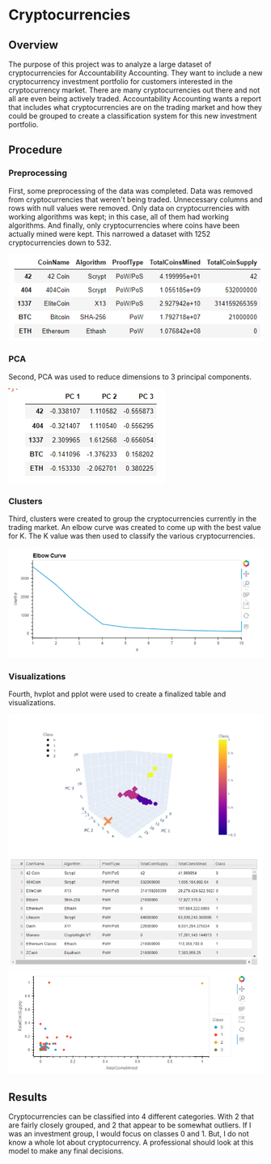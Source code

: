 # Cryptocurrencies
## Overview
The purpose of this project was to analyze a large dataset of cryptocurrencies for Accountability Accounting. They want to include a new cryptocurrency investment portfolio for customers interested in the cryptocurrency market. There are many cryptocurrencies out there and not all are even being actively traded. Accountability Accounting wants a report that includes what cryptocurrencies are on the trading market and how they could be grouped to create a classification system for this new investment portfolio. 

## Procedure
### Preprocessing
First, some preprocessing of the data was completed. Data was removed from cryptocurrencies that weren't being traded. Unnecessary columns and rows with null values were removed. Only data on cryptocurrencies with working algorithms was kept; in this case, all of them had working algorithms. And finally, only cryptocurrencies where coins have been actually mined were kept. This narrowed a dataset with 1252 cryptocurrencies down to 532.

![preprocessing.png](https://github.com/JeremyKRay/Cryptocurrencies/blob/f668993fb75cb06c4bb164e6f225a6dd3cce519d/Images/Preprocessing.png)

### PCA
Second, PCA was used to reduce dimensions to 3 principal components.

![PCA.png](https://github.com/JeremyKRay/Cryptocurrencies/blob/b675aeb0d0b0535cbfcda3d37095882eb60ea641/Images/PCA.png)

### Clusters
Third, clusters were created to group the cryptocurrencies currently in the trading market. An elbow curve was created to come up with the best value for K. The K value was then used to classify the various cryptocurrencies.

![Elbow_Curve.png](https://github.com/JeremyKRay/Cryptocurrencies/blob/c141db74fa99513a970ace2127c4c08a9516a6e0/Images/Elbow_Curve.png)

### Visualizations
Fourth, hvplot and pplot were used to create a finalized table and visualizations.

![3d_pplot](https://github.com/JeremyKRay/Cryptocurrencies/blob/c4f56fadb7b39e923fa31a1fbf202a8fded833a2/Images/3d_pplot.png)
![Final_Table](https://github.com/JeremyKRay/Cryptocurrencies/blob/3c15257896c55868e9938c2e5dde0ba43bd86084/Images/Final_Table.png)
![Final_hbplot_scatter](https://github.com/JeremyKRay/Cryptocurrencies/blob/d8b5ad354176383dfbbe15c14d8bad77c284cb12/Images/Final_hvplot_scatter.png)

## Results
Cryptocurrencies can be classified into 4 different categories. With 2 that are fairly closely grouped, and 2 that appear to be somewhat outliers. If I was an investment group, I would focus on classes 0 and 1. But, I do not know a whole lot about cryptocurrency. A professional should look at this model to make any final decisions.
